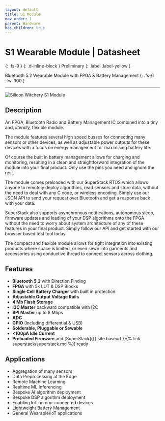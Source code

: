 ```yaml
---
layout: default
title: S1 Module
nav_order: 1
parent: Hardware
has_children: true
---
```


# S1 Wearable Module | **Datasheet**
{: .fs-9 }
{: .d-inline-block }
Preliminary
{: .label .label-yellow }

Bluetooth 5.2 Wearable Module with FPGA & Battery Management
{: .fs-6 .fw-300 }

---

![Silicon Witchery S1 Module]()

## Description 

An FPGA, Bluetooth Radio and Battery Management IC combined into a tiny and, *literally,* flexible module.

The module features several high speed busses for connecting many sensors or other devices, as well as adjustable power outputs for these devices with a focus on energy management for maximising battery life.

Of course the built in battery management allows for charging and monitoring, resulting in a clean and straightforward integration of the module into your final product. Only use the pins you need and ignore the rest.

The module comes preloaded with our SuperStack RTOS which allows anyone to remotely deploy algorithms, read sensors and store data, without the need to deal with any C code, or wireless encoding. Simply use our JSON API to send your request over Bluetooth and get a response back with your data.

SuperStack also supports asynchronous notifications, autonomous sleep, firmware updates and loading of your DSP algorithms onto the FPGA without the need to worry about system architecture of any of these features in your final product. Simply follow our API and get started with our browser based test tool today.

The compact and flexible module allows for tight integration into existing products where space is limited, or even sewn into garments and accessories using conductive thread to connect sensors across clothing.

## Features

- **Bluetooth 5.2** with Direction Finding
- **FPGA** with 5k LUT & DSP Blocks
- **Single Cell Battery Charger** with built in protection
- **Adjustable Output Voltage Rails**
- **4 Mb Flash Storage**
- **I3C Master** backward compatible with I2C
- **SPI Master** up to 8 Mbps
- **ADC**
- **GPIO** (Including differential & USB)
- **Solderable, Pluggable or Sewable**
- **<100μA Idle Current**
- **Preloaded Firmware** and [SuperStack]({{ site.baseurl }}{% link superstack/superstack.md %}) ready

## Applications
- Aggregation of many sensors
- Data Preprocessing at the Edge
- Remote Machine Learning
- Realtime ML Inferencing
- Bespoke AI algorithm deployment
- Bespoke DSP algorithm deployment
- Enabling IoT on non-connected devices
- Lightweight Battery Management
- General Wearable/IoT applications